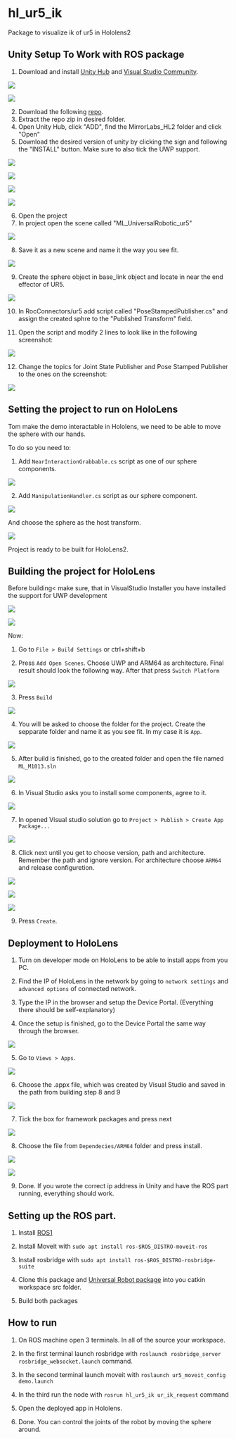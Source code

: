 # hl_ur5_ik
Package to visualize ik of ur5 in Hololens2


## Unity Setup To Work with ROS package
1. Download and install [Unity Hub](https://unity3d.com/get-unity/download) and [Visual Studio Community](https://visualstudio.microsoft.com/).

![](/doc_images/unity_download.png)

![](/doc_images/vs_download.png)

2. Download the following [repo](https://data.4tu.nl/articles/software/Framework_for_the_publication_MirrorLabs_creating_similar_learning_environments_for_students_all_over_Europe_for_human-robot_coproduction/14186807).
3. Extract the repo zip in desired folder.
4. Open Unity Hub, click "ADD", find the MirrorLabs_HL2 folder and click "Open"
5. Download the desired version of unity by clicking the sign and following the "INSTALL" button. Make sure to also tick the UWP support.

![](/doc_images/version_install.png)

![](/doc_images/version_install_2.png)

![](/doc_images/version_install_3.png)

![](/doc_images/unity_install.png)

6. Open the project
7. In project open the scene called "ML_UniversalRobotic_ur5"

![](/doc_images/scene.png)

8. Save it as a new scene and name it the way you see fit.

![](/doc_images/copy_scene.png)

9. Create the sphere object in base_link object and locate in near the end effector of UR5.

![](/doc_images/control_sphere.png)

10. In RocConnectors/ur5 add script called "PoseStampedPublisher.cs" and assign the created sphre to the "Published Transform" field.

11. Open the script and modify 2 lines to look like in the following screenshot:

![](/doc_images/script_modif.png)

12. Change the topics for Joint State Publisher and Pose Stamped Publisher to the ones on the screenshot:

![](/doc_images/topic_names.png)


## Setting the project to run on HoloLens

Tom make the demo interactable in Hololens, we need to be able to move the sphere with our hands.

To do so you need to:

1. Add `NearInteractionGrabbable.cs` script as one of our sphere components.

![](/doc_images/HL_sphere.png)

2. Add `ManipulationHandler.cs` script as our sphere component.

![](/doc_images/HL_sphere2.png)

And choose the sphere as the host transform.

![](/doc_images/HL_sphere3.png)

Project is ready to be built for HoloLens2.

## Building the project for HoloLens

Before building< make sure, that in VisualStudio Installer you have installed the support for UWP development

![](/doc_images/UWP_support.png)

![](/doc_images/UWP_support2.png)

Now:

1. Go to `File > Build Settings` or ctrl+shift+b

2. Press `Add Open Scenes`. Choose UWP and ARM64 as architecture. Final result should look the following way. After that press `Switch Platform`

![](/doc_images/platform_switch.png)

3. Press `Build`

![](/doc_images/build_prep.png)

4. You will be asked to choose the folder for the project. Create the sepparate folder and name it as you see fit. In my case it is `App`.

![](/doc_images/building.png)

5. After build is finished, go to the created folder and open the file named `ML_M1013.sln`

![](/doc_images/solution_opening.png)

6. In Visual Studio asks you to install some components, agree to it.

![](/doc_images/sudden_sdk_installation.png)

7. In opened Visual studio solution go to `Project > Publish > Create App Package...`

![](/doc_images/app_creation.png)

8. Click next until you get to choose version, path and architecture. Remember the path and ignore version. For architecture choose `ARM64` and release configuretion.

![](/doc_images/app_creation2.png)

![](/doc_images/app_creation3.png)

![](/doc_images/app_creation4.png)

9. Press `Create`.

## Deployment to HoloLens

1. Turn on developer mode on HoloLens to be able to install apps from you PC.

2. Find the IP of HoloLens in the network by going to `network settings` and `advanced options` of connected network.

3. Type the IP in the browser and setup the Device Portal. (Everything there should be self-explanatory)

4. Once the setup is finished, go to the Device Portal the same way through the browser.

![](/doc_images/app_deployment.png)

5. Go to `Views > Apps`.

![](/doc_images/app_deployment2.png)

6. Choose the .appx file, which was created by Visual Studio and saved in the path from building step 8 and 9

![](/doc_images/app_deployment3.png)

7. Tick the box for framework packages and press next

![](/doc_images/app_deployment4.png)

8. Choose the file from `Dependecies/ARM64` folder and press install.

![](/doc_images/app_deployment5.png)

![](/doc_images/app_deployment6.png)

9. Done. If you wrote the correct ip address in Unity and have the ROS part running, everything should work.

## Setting up the ROS part.

1. Install [ROS1](https://www.ros.org/install/)

3. Install Moveit with `sudo apt install ros-$ROS_DISTRO-moveit-ros`

4. Install rosbridge with `sudo apt install ros-$ROS_DISTRO-rosbridge-suite`

5. Clone this package and [Universal Robot package](https://github.com/ros-industrial/universal_robot) into you catkin workspace src folder.

6. Build both packages

## How to run

1. On ROS machine open 3 terminals. In all of the source your workspace.

2. In the first terminal launch rosbridge with `roslaunch rosbridge_server rosbridge_websocket.launch` command.

3. In the second terminal launch moveit with `roslaunch ur5_moveit_config demo.launch`

4. In the third run the node with `rosrun hl_ur5_ik ur_ik_request` command

5. Open the deployed app in Hololens.

6. Done. You can control the joints of the robot by moving the sphere around.